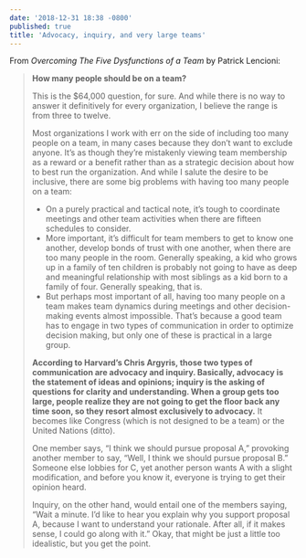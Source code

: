 ```yaml
---
date: '2018-12-31 18:38 -0800'
published: true
title: 'Advocacy, inquiry, and very large teams'
---
```

From _Overcoming The Five Dysfunctions of a Team_ by Patrick Lencioni: 

> **How many people should be on a team?**
>
> This is the $64,000 question, for sure. And while there is no way to answer it definitively for every organization, I believe the range is from three to twelve.
> 
> Most organizations I work with err on the side of including too many people on a team, in many cases because they don’t want to exclude anyone. It’s as though they’re mistakenly viewing team membership as a reward or a benefit rather than as a strategic decision about how to best run the organization. And while I salute the desire to be inclusive, there are some big problems with having too many people on a team:
> 
> - On a purely practical and tactical note, it’s tough to coordinate meetings and other team activities when there are fifteen schedules to consider.
> - More important, it’s difficult for team members to get to know one another, develop bonds of trust with one another, when there are too many people in the room. Generally speaking, a kid who grows up in a family of ten children is probably not going to have as deep and meaningful relationship with most siblings as a kid born to a family of four. Generally speaking, that is.
> - But perhaps most important of all, having too many people on a team makes team dynamics during meetings and other decision-making events almost impossible. That’s because a good team has to engage in two types of communication in order to optimize decision making, but only one of these is practical in a large group.
>
> **According to Harvard’s Chris Argyris, those two types of communication are advocacy and inquiry. Basically, advocacy is the statement of ideas and opinions; inquiry is the asking of questions for clarity and understanding. When a group gets too large, people realize they are not going to get the floor back any time soon, so they resort almost exclusively to advocacy.** It becomes like Congress (which is not designed to be a team) or the United Nations (ditto).
> 
> One member says, “I think we should pursue proposal A,” provoking another member to say, “Well, I think we should pursue proposal B.” Someone else lobbies for C, yet another person wants A with a slight modification, and before you know it, everyone is trying to get their opinion heard.
> 
> Inquiry, on the other hand, would entail one of the members saying, “Wait a minute. I’d like to hear you explain why you support proposal A, because I want to understand your rationale. After all, if it makes sense, I could go along with it.” Okay, that might be just a little too idealistic, but you get the point.
